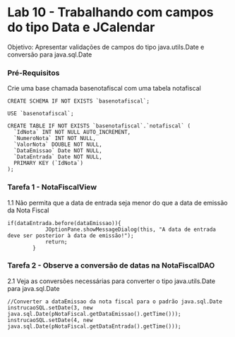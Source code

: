 # Lab 10 - Trabalhando com campos do tipo Data e JCalendar
Objetivo: Apresentar validações de campos do tipo java.utils.Date e conversão para java.sql.Date

### Pré-Requisitos
Crie uma base chamada basenotafiscal com uma tabela notafiscal

```
CREATE SCHEMA IF NOT EXISTS `basenotafiscal`;

USE `basenotafiscal`;

CREATE TABLE IF NOT EXISTS `basenotafiscal`.`notafiscal` (
  `IdNota` INT NOT NULL AUTO_INCREMENT,
  `NumeroNota` INT NOT NULL,
  `ValorNota` DOUBLE NOT NULL,
  `DataEmissao` Date NOT NULL,
  `DataEntrada` Date NOT NULL,
  PRIMARY KEY (`IdNota`)
);

```

### Tarefa 1 - NotaFiscalView
1.1 Não permita que a data de entrada seja menor do que a data de emissão da Nota Fiscal
```
if(dataEntrada.before(dataEmissao)){
            JOptionPane.showMessageDialog(this, "A data de entrada deve ser posterior à data de emissão!");
            return;
        }
```

### Tarefa 2 - Observe a conversão de datas na NotaFiscalDAO
2.1 Veja as conversões necessárias para converter o tipo java.utils.Date para java.sql.Date

```
//Converter a dataEmissao da nota fiscal para o padrão java.sql.Date
instrucaoSQL.setDate(3, new java.sql.Date(pNotaFiscal.getDataEmissao().getTime()));
instrucaoSQL.setDate(4, new java.sql.Date(pNotaFiscal.getDataEntrada().getTime()));

```
